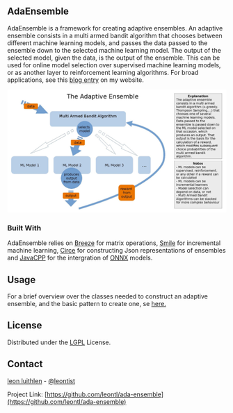 
<!-- PROJECT SHIELDS -->
<!--
*** I'm using markdown "reference style" links for readability.
*** Reference links are enclosed in brackets [ ] instead of parentheses ( ).
*** See the bottom of this document for the declaration of the reference variables
*** for contributors-url, forks-url, etc. This is an optional, concise syntax you may use.
*** https://www.markdownguide.org/basic-syntax/#reference-style-links

[![Contributors][contributors-shield]][contributors-url]
[![Forks][forks-shield]][forks-url]
[![Stargazers][stars-shield]][stars-url]
[![Issues][issues-shield]][issues-url]
[![LinkedIn][linkedin-shield]][linkedin-url]-->



<!-- PROJECT LOGO -->
<!--<br />
<p align="center">
  <a href="https://github.com/othneildrew/Best-README-Template">
    <img src="images/logo.png" alt="Logo" width="80" height="80">
  </a>

  <h3 align="center">Best-README-Template</h3>

  <p align="center">
    An awesome README template to jumpstart your projects!
    <br />
    <a href="https://github.com/othneildrew/Best-README-Template"><strong>Explore the docs »</strong></a>
    <br />
    <br />
    <a href="https://github.com/othneildrew/Best-README-Template">View Demo</a>
    ·
    <a href="https://github.com/othneildrew/Best-README-Template/issues">Report Bug</a>
    ·
    <a href="https://github.com/othneildrew/Best-README-Template/issues">Request Feature</a>
  </p>
</p>

-->



<!-- ABOUT THE PROJECT -->
## AdaEnsemble


AdaEnsemble is a framework for creating adaptive ensembles. An adaptive ensemble consists in a multi armed bandit algorithm that chooses between different machine learning models, and passes the data passed to the ensemble down to the selected machine learning model. The output of the selected model, given the data, is the output of the ensemble. This can be used for online model selection over supervised machine learning models, or as another layer to reinforcement learning algorithms. For broad applications, see this [blog entry](https://leonluithlen.eu/blog/ada-ensemble-three-patterns) on my website.

![](./basic-explanation.jpg)

### Built With

AdaEnsemble relies on [Breeze](https://github.com/scalanlp/breeze) for matrix operations, [Smile](https://haifengl.github.io/) for incremental machine learning, [Circe](https://circe.github.io/circe/) for constructing Json representations of ensembles and [JavaCPP](https://github.com/bytedeco/javacpp) for the intergration of [ONNX](https://onnx.ai/) models.





<!-- USAGE EXAMPLES -->
## Usage

For a brief overview over the classes needed to construct an adaptive ensemble, and the basic pattern to create one, se [here.](https://leonluithlen.eu/blog/ada-ensemble-technical-introduction)



<!-- LICENSE -->
## License

Distributed under the [LGPL](./LGPL) License.



<!-- CONTACT -->
## Contact

[leon luithlen](https://leonluithlen.eu) - [@leontist](https://twitter.com/leontist)

Project Link: [https://github.com/leontl/ada-ensemble](https://github.com/leontl/ada-ensemble)






<!-- MARKDOWN LINKS & IMAGES -->
<!-- https://www.markdownguide.org/basic-syntax/#reference-style-links -->
[contributors-shield]: https://img.shields.io/github/contributors/othneildrew/Best-README-Template.svg?style=for-the-badge
[contributors-url]: https://github.com/othneildrew/Best-README-Template/graphs/contributors
[forks-shield]: https://img.shields.io/github/forks/othneildrew/Best-README-Template.svg?style=for-the-badge
[forks-url]: https://github.com/othneildrew/Best-README-Template/network/members
[stars-shield]: https://img.shields.io/github/stars/othneildrew/Best-README-Template.svg?style=for-the-badge
[stars-url]: https://github.com/othneildrew/Best-README-Template/stargazers
[issues-shield]: https://img.shields.io/github/issues/othneildrew/Best-README-Template.svg?style=for-the-badge
[issues-url]: https://github.com/othneildrew/Best-README-Template/issues
[license-shield]: https://img.shields.io/github/license/othneildrew/Best-README-Template.svg?style=for-the-badge
[license-url]: https://github.com/othneildrew/Best-README-Template/blob/master/LICENSE.txt
[linkedin-shield]: https://img.shields.io/badge/-LinkedIn-black.svg?style=for-the-badge&logo=linkedin&colorB=555
[linkedin-url]: https://linkedin.com/in/othneildrew
[product-screenshot]: images/screenshot.png